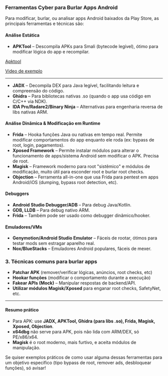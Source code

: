 ### **Ferramentas Cyber para Burlar Apps Android**

Para modificar, burlar, ou analisar apps Android baixados da Play Store, as principais ferramentas e técnicas são:

#### **Análise Estática**

* **APKTool** – Descompila APKs para Smali (bytecode legível), ótimo para modificar lógica do app e recompilar.

[Apktool](https://github.com/iBotPeaches/Apktool)

[Video de exemplo](https://www.youtube.com/watch?v=ozWZYFFl_fw) 

---

* **JADX** – Decompila DEX para Java legível, facilitando leitura e compreensão do código.
* **Ghidra** – Para bibliotecas nativas .so (quando o app usa código em C/C++ via NDK).
* **IDA Pro/Radare2/Binary Ninja** – Alternativas para engenharia reversa de libs nativas ARM.

#### **Análise Dinâmica & Modificação em Runtime**

* **Frida** – Hooka funções Java ou nativas em tempo real. Permite modificar comportamentos do app enquanto ele roda (ex: bypass de root, login, pagamentos).
* **Xposed Framework** – Permite instalar módulos para alterar o funcionamento de apps/sistema Android sem modificar o APK. Precisa de root.
* **Magisk** – Framework moderno para root "sistêmico" e módulos de modificação, muito útil para esconder root e burlar root checks.
* **Objection** – Ferramenta all-in-one que usa Frida para pentest em apps Android/iOS (dumping, bypass root detection, etc).

#### **Debuggers**

* **Android Studio Debugger/ADB** – Para debug Java/Kotlin.
* **GDB, LLDB** – Para debug nativo ARM.
* **Frida** – Também pode ser usado como debugger dinâmico/hooker.

#### **Emuladores/VMs**

* **Genymotion/Android Studio Emulator** – Fáceis de rootar, ótimos para testar mods sem estragar aparelho real.
* **Nox/BlueStacks** – Emuladores Android populares, fáceis de mexer.

### 3. **Técnicas comuns para burlar apps**

* **Patchar APK** (remover/verificar lógicas, anúncios, root checks, etc)
* **Hookar funções** (modificar o comportamento durante a execução)
* **Fakear APIs (Mock)** – Manipular respostas de backend/API.
* **Utilizar módulos Magisk/Xposed** para enganar root checks, SafetyNet, etc.

---

#### **Resumo prático**

* Para APK: use **JADX, APKTool, Ghidra (para libs .so), Frida, Magisk, Xposed, Objection**.
* **x64dbg** não serve para APK, pois não lida com ARM/DEX, só PE/x86/x64.
* **Magisk** é o root moderno, mais furtivo, e aceita módulos de manipulação.

Se quiser exemplos práticos de como usar alguma dessas ferramentas para um objetivo específico (tipo bypass de root, remover ads, desbloquear funções), só avisar!
